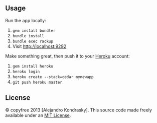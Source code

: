 Usage
-----

Run the app locally:

1. `gem install bundler`
2. `bundle install`
3. `bundle exec rackup`
4. Visit <http://localhost:9292>

Make something great, then push it to your [Heroku](http://heroku.com) account:

1. `gem install heroku`
2. `heroku login`
2. `heroku create --stack=cedar mynewapp`
3. `git push heroku master`


License
-------

&copy; copyfree 2013 [Alejandro Kondrasky].
This source code made freely available under an [MIT License](http://www.opensource.org/licenses/mit-license.php).

